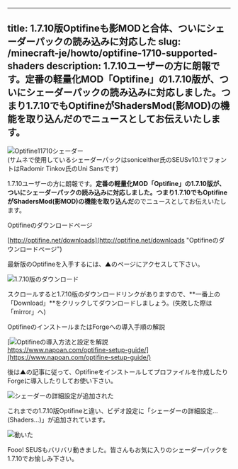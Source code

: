 
---
title: 1.7.10版Optifineも影MODと合体、ついにシェーダーパックの読み込みに対応した
slug: /minecraft-je/howto/optifine-1710-supported-shaders
description: 1.7.10ユーザーの方に朗報です。定番の軽量化MOD「Optifine」の1.7.10版が、ついにシェーダーパックの読み込みに対応しました。つまり1.7.10でもOptifineがShadersMod(影MOD)の機能を取り込んだのでニュースとしてお伝えいたします。
---

![Optifine11710シェーダー](https://cdn-ak.f.st-hatena.com/images/fotolife/s/sasigume/20210208/20210208103503.png)  
(サムネで使用しているシェーダーパックはsoniceither氏のSEUSv10.1でフォントはRadomir Tinkov氏のUni Sansです)

1.7.10ユーザーの方に朗報です。**定番の軽量化MOD「Optifine」の1.7.10版が、ついにシェーダーパックの読み込みに対応しました。**つまり1.7.10でも**OptifineがShadersMod(影MOD)の機能を取り込んだ**のでニュースとしてお伝えいたします。

Optifineのダウンロードページ

[http://optifine.net/downloads](http://optifine.net/downloads "Optifineのダウンロードページ")

最新版のOptifineを入手するには、▲のページにアクセスして下さい。

![1.7.10版のダウンロード](https://cdn-ak.f.st-hatena.com/images/fotolife/s/sasigume/20210208/20210208091018.png)

スクロールすると1.7.10版のダウンロードリンクがありますので、**一番上の「Download」**をクリックしてダウンロードしましょう。(失敗した際は「mirror」へ)

OptifineのインストールまたはForgeへの導入手順の解説

[![Optifineの導入方法と設定を解説](https://cdn-ak.f.st-hatena.com/images/fotolife/s/sasigume/20210208/20210208104342.png)  
https://www.napoan.com/optifine-setup-guide/](https://www.napoan.com/optifine-setup-guide/)

後は▲の記事に従って、Optifineをインストールしてプロファイルを作成したりForgeに導入したりしてお使い下さい。

![シェーダーの詳細設定が追加された](https://cdn-ak.f.st-hatena.com/images/fotolife/s/sasigume/20210208/20210208093151.png)

これまでの1.7.10版Optifineと違い、ビデオ設定に「シェーダーの詳細設定…(Shaders…)」が追加されています。

![動いた](https://cdn-ak.f.st-hatena.com/images/fotolife/s/sasigume/20210208/20210208093154.png)

Fooo! SEUSもバリバリ動きました。皆さんもお気に入りのシェーダーパックを1.7.10でお愉しみ下さい。

